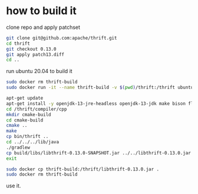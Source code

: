 # how to build it

clone repo and apply patchset

```sh
git clone git@github.com:apache/thrift.git
cd thrift
git checkout 0.13.0
git apply patch13.diff
cd ..
```

run ubuntu 20.04 to build it

```sh
sudo docker rm thrift-build
sudo docker run -it --name thrift-build -v $(pwd)/thrift:/thrift ubuntu:20.04

apt-get update
apt-get install -y openjdk-13-jre-headless openjdk-13-jdk make bison flex gcc cmake make g++
cd /thrift/compiler/cpp
mkdir cmake-build
cd cmake-build
cmake ..
make
cp bin/thrift ..
cd ../../../lib/java
./gradlew
cp build/libs/libthrift-0.13.0-SNAPSHOT.jar ../../libthrift-0.13.0.jar
exit

sudo docker cp thrift-build:/thrift/libthrift-0.13.0.jar .
sudo docker rm thrift-build
```

use it.
